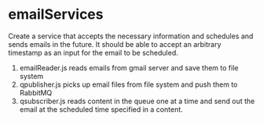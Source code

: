 # emailServices
Create a service that accepts the necessary information and schedules and sends emails in the future. It should be able to accept an arbitrary timestamp as an input for the email to be scheduled.

1. emailReader.js reads emails from gmail server and save them to file system
2. qpublisher.js picks up email files from file system and push them to RabbitMQ
3. qsubscriber.js reads content in the queue one at a time and send out the email at the scheduled time specified in a content.
